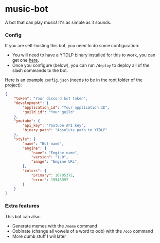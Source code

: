 # music-bot

A bot that can play music! It's as simple as it sounds.

### Config

If you are self-hosting this bot, you need to do some configuration:

- You will need to have a YTDLP binary installed for this to work, you can get one [here](https://github.com/yt-dlp/yt-dlp/releases).
- Once you configure (below), you can run `/deploy` to deploy all of the slash commands to the bot.

Here is an example `config.json` (needs to be in the root folder of the project):
```JSON
{
    "token": "Your discord bot token",
    "development": {
        "application_id": "Your application ID",
        "guild_id": "Your guild"
    },
    "youtube": {
        "api_key": "Youtube API key",
        "binary_path": "Absolute path to YTDLP"
    },
    "style": {
        "name": "Bot name",
        "engine": {
            "name": "Engine name",
            "version": "1.0",
            "image": "Engine URL",
        },
        "colors": {
            "primary": 16705372,
            "error": 15548997
        }
    }
}
```

### Extra features

This bot can also:

- Generate memes with the `/meme` command
- Oobinate (change all vowels of a word to oob) with the `/oob` command
- More dumb stuff I will later
